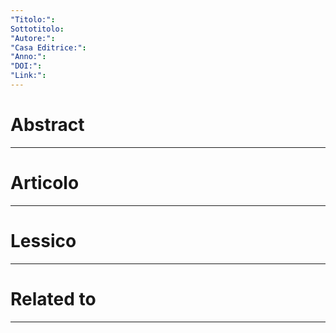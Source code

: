 ```yaml
---
"Titolo:": 
Sottotitolo: 
"Autore:": 
"Casa Editrice:": 
"Anno:": 
"DOI:": 
"Link:":
---
```

# Abstract


----------------------------------------------------------------

# Articolo


----------------------------------------------------------------

# Lessico


----------------------------------------------------------------

# Related to


----------------------------------------------------------------